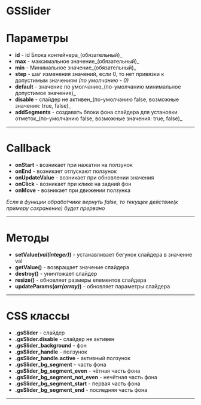 GSSlider
========
# Параметры
* **id** - id Блока контейнера_(обязательный)_
* **max** - максимальное значение_(обязательный)_
* **min** - Минимальное значение_(обязательный)_
* **step** - шаг изменения значений, если 0, то нет привязки к допустимым значениям _(по умолчанию - 0)_
* **default** - значение по умолчанию_(по-умолчанию минимальное допустимое значение)_
* **disable** - слайдер не активен_(по-умолчанию false, возможные значения: true, false)_
* **addSegments** - создавать блоки фона слайдера для установки отметок_(по-умолчанию false, возможные значения: true, false)_

***

# Callback
* **onStart** - возникает при нажатии на ползунок
* **onEnd** - возникает отпускают ползунок
* **onUpdateValue** - возникает при обновлении значения
* **onClick** - возникает при клике на задний фон
* **onMove** - возникает при движении ползунка


_Если в функции обработчике вернуть false, то текущее действие(к примеру сохранение) будет прервано_


***

# Методы
* **setValue(_val(integer)_)** - устанавливает бегунок слайдера в значение val
* **getValue()** - возвращает значение слайдера
* **destroy()** - уничтожает слайдер
* **resize()** - обновляет размеры елементов слайдера
* **updateParams(_arr(array)_)** - обновляет параметры слайдера

***
# CSS классы
* **.gsSlider** - слайдер
* **.gsSlider.disable** - слайдер не активен
* **.gsSlider_background** - фон
* **.gsSlider_handle** - ползунок
* **.gsSlider_handle.active** - активный ползунок
* **.gsSlider_bg_segment** - часть фона
* **.gsSlider_bg_segment_even** - чётная часть фона
* **.gsSlider_bg_segment_not_even** - нечётная часть фона
* **.gsSlider_bg_segment_start** - первая часть фона
* **.gsSlider_bg_segment_end** - последняя часть фона

***
